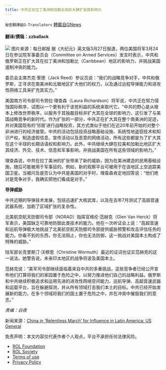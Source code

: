 ```yaml
---
title: 中共正在拉丁美洲和加勒比地区大肆扩张其影响力
---
```

`秘密翻譯組G-Translators` [轉載自GNews](https://gnews.org/zh-hans/2242188/)

#### 翻译/撰稿：zzballack
![](https://assets.gnews.org/wp-content/uploads/2022/03/16484269381.png)          图片来源：每日邮报
据《大纪元》英文版3月27日报道，两位美国将军3月24日在参议院军事委员会（Committee on Armed Services）发言时表示，中共和俄罗斯正在扩大其在拉丁美洲和加勒比（Caribbean）地区的影响力，并挑战美国遏制冲突的能力。

委员会主席杰克‧里德（Jack Reed）参议员说：“我们的战略竞争对手，中共和俄罗斯，正寻求在南美洲和北极地区扩大他们的权力，以及通过远程导弹能力和进攻性网络工具来扩充其实力。”

美国南方司令部司令劳拉‧理查森（Laura Richardson）将军说，中共正在努力侵蚀国际秩序，试图以一个更有利于该党利益的系统来取代它。“中共的野心是从根本上修改世界秩序，以服务于其独裁目标并扩大其在全球的影响力，这引发了与美国战略竞争的新时代。作为扩张的一部分，中共正在扩大其在整个南美洲的足迹，并对美国现有的‘邻居’进行战略投资，其方式类似于他们在近20年前开始的对整个非洲进行的经济接管。中共的活动包括投资战略基础设施、系统性地盗窃技术和知识产权，制造虚假信息、宣传活动以及恶意的网络活动，所有这些都是为了扩大其在这个半球的长期话语权和影响力。此外，中共继续大肆在拉美和加勒比地区扩大其经济、外交、技术、信息和军事影响，并挑战美国在所有这些领域的影响力。”

理查森说，中共在拉丁美洲的扩张带来了新的威胁，因为在美洲建造的民用基础设施，随后可能被用于军事目的。例如，新的观察平台可被用于在该地区上空追踪美国卫星。当被问及是否认为中共是美国的对手时，理查森肯定地回答说：“他们绝对是竞争对手，我确实把他们看成是对手。”

**导弹威胁**

中共近期的导弹技术发展，包括迅速扩大核武库，以及在去年7月测试了高超音速武器系统，加剧了区域扩张的复杂性。

北美航空航天防御司令部（NORAD）指挥官格伦‧范赫克（Glen Van Herck）将军表示，美国缺乏可靠地防御此类技术的能力。他在一次听证会上说：“高超音速和巡航导弹极大地挑战了北美航空航天防御司令部提供威胁预警和攻击评估任务的能力。你看不到的东西，你无法阻止，你也无法防御，这一挑战对美国本土构成了特殊的威胁。”

陆军部长克里斯汀·沃穆思（Christine Wormuth）最近的证词也证实范赫克的这一说法。她警告说，未来印太地区的战争将波及美国本土。

范赫克说：“美军司令部继续面临着来自中共的多重挑战，这些竞争者已经公开宣布他们打算将我们的家园置于危险之中，以努力推进他们自己的战略利益。俄罗斯和中共继续积极追求和运用先进的进攻性网络空间能力、巡航导弹、高超音速武器和运载平台，旨在躲避探测，并从所有领域打击我们本土的目标。中共已经开始发展新的能力，在多个领域将我们的国土置于危险之中，并在冲突中摧毁我们的意志。”

*责编：白夜*

新闻来源：[China in ‘Relentless March’ for Influence in Latin America: US General](https://www.theepochtimes.com/mkt_app/china-in-relentless-march-for-influence-in-latin-america-us-general_4362579.html)



 

免责声明：本文内容仅代表作者个人观点，平台不承担任何法律风险。

- [ROL Foundation](https://rolfoundation.org/)
- [ROL Society](https://rolsociety.org/)
- [Terms of use](https://gnews.org/terms-of-use-3/)
- [Privacy Policy](https://gnews.org/privacy-policy/)
